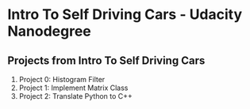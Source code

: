 # Intro To Self Driving Cars - Udacity Nanodegree

## Projects from Intro To Self Driving Cars

1. Project 0: Histogram Filter
2. Project 1: Implement Matrix Class
3. Project 2: Translate Python to C++
